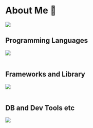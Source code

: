 # About Me 🐸


![](https://github-readme-stats.vercel.app/api/top-langs?username=HiroeIWMT&show_icons=true&locale=en&layout=compact)

## Programming Languages

<img src="https://skillicons.dev/icons?i=html,css,js,java,php," /> <br /><br />

## Frameworks and Library

<img src="https://skillicons.dev/icons?i=node.js,laravel,symfony,wordpress," /> <br /><br />

## DB and Dev Tools etc

<img src="https://skillicons.dev/icons?i=mysql,git,github,vscode,eclipse,phpstorm,figma," /> <br /><br />
